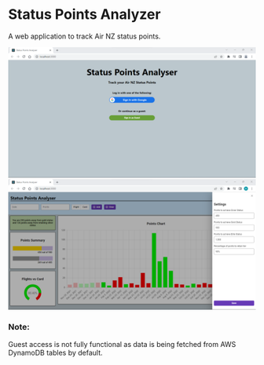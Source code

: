 # Status Points Analyzer

A web application to track Air NZ status points.

![Login Screen.png](docs%2FLogin%20Screen.png)
![Points Screen.png](docs%2FPoints%20Screen.png)

### Note:
Guest access is not fully functional as data is being fetched from AWS DynamoDB tables by default.